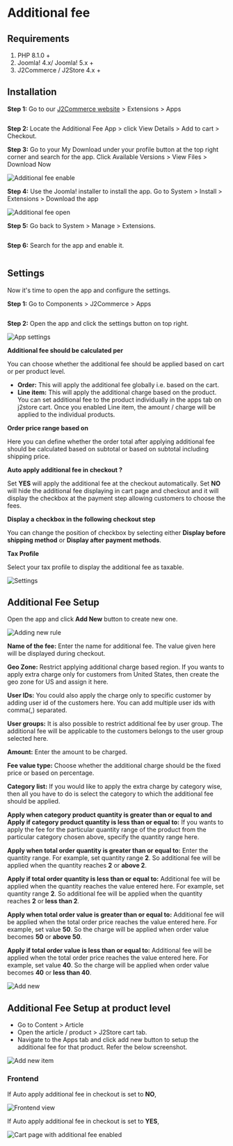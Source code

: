# Additional fee

## Requirements <a href="#requirements" id="requirements"></a>

1. PHP 8.1.0 +
2. Joomla! 4.x/ Joomla! 5.x +
3. J2Commerce / J2Store 4.x +

## Installation <a href="#installation" id="installation"></a>

**Step 1:** Go to our [J2Commerce website](https://www.j2commerce.com/) > Extensions > Apps

<figure><img src="../.gitbook/assets/additional-fees-1.webp" alt=""><figcaption></figcaption></figure>

**Step 2:** Locate the Additional Fee App > click View Details > Add to cart > Checkout.&#x20;

**Step 3:** Go to your My Download under your profile button at the top right corner and search for the app. Click Available Versions > View Files > Download Now

![Additional fee enable](../.gitbook/assets/additional-fees-2.webp)

**Step 4:** Use the Joomla! installer to install the app. Go to System > Install > Extensions > Download the app

![Additional fee open](<../.gitbook/assets/user-group-3 (11).webp>)

**Step 5:** Go back to System > Manage > Extensions.

<figure><img src="../.gitbook/assets/user-group-5 (11).webp" alt=""><figcaption></figcaption></figure>

**Step 6:** Search for the app and enable it.

<figure><img src="../.gitbook/assets/additional-fees-3.webp" alt=""><figcaption></figcaption></figure>

## Settings <a href="#settings" id="settings"></a>

Now it's time to open the app and configure the settings.&#x20;

**Step 1:** Go to Components > J2Commerce > Apps&#x20;

<figure><img src="../.gitbook/assets/additional-fees-4.webp" alt=""><figcaption></figcaption></figure>

**Step 2:** Open the app and click the settings button on top right.

![App settings](../.gitbook/assets/additional-fees-5.webp)

**Additional fee should be calculated per**

You can choose whether the additional fee should be applied based on cart or per product level.

* **Order:** This will apply the additional fee globally i.e. based on the cart.
* **Line item:** This will apply the additional charge based on the product. You can set additional fee to the product individually in the apps tab on j2store cart. Once you enabled Line item, the amount / charge will be applied to the individual products.

**Order price range based on**

Here you can define whether the order total after applying additional fee should be calculated based on subtotal or based on subtotal including shipping price.

**Auto apply additional fee in checkout ?**

Set **YES** will apply the additional fee at the checkout automatically. Set **NO** will hide the additional fee displaying in cart page and checkout and it will display the checkbox at the payment step allowing customers to choose the fees.

**Display a checkbox in the following checkout step**

You can change the position of checkbox by selecting either **Display before shipping method** or **Display after payment methods**.

**Tax Profile**

Select your tax profile to display the additional fee as taxable.

![Settings](../.gitbook/assets/additional-fees-6.webp)

## Additional Fee Setup <a href="#additional-fee-setup" id="additional-fee-setup"></a>

Open the app and click **Add New** button to create new one.

![Adding new rule](../.gitbook/assets/additional-fees-7.webp)

**Name of the fee:** Enter the name for additional fee. The value given here will be displayed during checkout.

**Geo Zone:** Restrict applying additional charge based region. If you wants to apply extra charge only for customers from United States, then create the geo zone for US and assign it here.

**User IDs:** You could also apply the charge only to specific customer by adding user id of the customers here. You can add multiple user ids with comma(,) separated.

**User groups:** It is also possible to restrict additional fee by user group. The additional fee will be applicable to the customers belongs to the user group selected here.

**Amount:** Enter the amount to be charged.

**Fee value type:** Choose whether the additional charge should be the fixed price or based on percentage.

**Category list:** If you would like to apply the extra charge by category wise, then all you have to do is select the category to which the additional fee should be applied.

**Apply when category product quantity is greater than or equal to and Apply if category product quantity is less than or equal to:** If you wants to apply the fee for the particular quantity range of the product from the particular category chosen above, specify the quantity range here.

**Apply when total order quantity is greater than or equal to:** Enter the quantity range. For example, set quantity range **2**. So additional fee will be applied when the quantity reaches **2** or **above 2**.

**Apply if total order quantity is less than or equal to:** Additional fee will be applied when the quantity reaches the value entered here. For example, set quantity range **2**. So additional fee will be applied when the quantity reaches **2** or **less than 2**.

**Apply when total order value is greater than or equal to:** Additional fee will be applied when the total order price reaches the value entered here. For example, set value **50**. So the charge will be applied when order value becomes **50** or **above 50**.

**Apply if total order value is less than or equal to:** Additional fee will be applied when the total order price reaches the value entered here. For example, set value **40**. So the charge will be applied when order value becomes **40** or **less than 40**.

![Add new ](../.gitbook/assets/additional-fees-8.webp)

## Additional Fee Setup at product level <a href="#additional-fee-setup-at-product-level" id="additional-fee-setup-at-product-level"></a>

* Go to Content > Article
* Open the article / product > J2Store cart tab.
* Navigate to the Apps tab and click add new button to setup the additional fee for that product. Refer the below screenshot.

![Add new item](https://raw.githubusercontent.com/j2store/doc-images/master/apps/additional-fee/addfee_lineitem.png)

### Frontend <a href="#frontend" id="frontend"></a>

If Auto apply additional fee in checkout is set to **NO**,

![Frontend view](https://raw.githubusercontent.com/j2store/doc-images/master/apps/additional-fee/addfee_frontview.png)

If Auto apply additional fee in checkout is set to **YES**,

![Cart page with additional fee enabled](https://raw.githubusercontent.com/j2store/doc-images/master/apps/additional-fee/addfee_front_cart.png)
